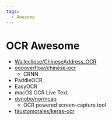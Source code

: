 ```yaml
---
tags:
  - Awesome
---
```


# OCR Awesome

- [Walleclipse/ChineseAddress_OCR](https://github.com/Walleclipse/ChineseAddress_OCR)
- [ooooverflow/chinese-ocr](https://github.com/ooooverflow/chinese-ocr)
  - CRNN
- PaddleOCR
- EasyOCR
- macOS OCR Live Text
- [dynobo/normcap](https://github.com/dynobo/normcap)
  - OCR powered screen-capture tool
- [faustomorales/keras-ocr](https://github.com/faustomorales/keras-ocr)
